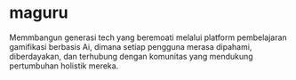 # maguru
Memmbangun generasi tech yang beremoati melalui platform pembelajaran gamifikasi berbasis Ai, dimana setiap pengguna merasa dipahami, diberdayakan, dan terhubung dengan komunitas yang mendukung pertumbuhan holistik mereka.
